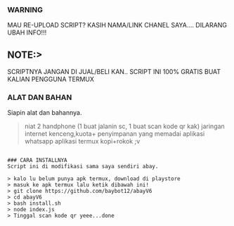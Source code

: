 




### WARNING
MAU RE-UPLOAD SCRIPT? KASIH NAMA/LINK CHANEL SAYA.... DILARANG UBAH INFO!!!

## NOTE:> 
SCRIPTNYA JANGAN DI JUAL/BELI KAN.. SCRIPT INI 100% GRATIS BUAT KALIAN PENGGUNA TERMUX
</div>

### ALAT DAN BAHAN 
Siapin alat dan bahannya.

> niat
> 2 handphone (1 buat jalanin sc, 1 buat scan kode qr kak)
> jaringan internet kenceng,kuota+
> penyimpanan yang memadai
> aplikasi whatsapp
> aplikasi termux
> kopi+rokok ;v
```

### CARA INSTALLNYA  
Script ini di modifikasi sama saya sendiri abay.

> kalo lu belum punya apk termux, download di playstore
> masuk ke apk termux lalu ketik dibawah ini!
> git clone https://github.com/baybot12/abayV6
> cd abayV6
> bash install.sh
> node index.js
> Tinggal scan kode qr yeee...done
```


